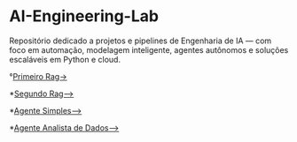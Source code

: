 # AI-Engineering-Lab
Repositório dedicado a projetos e pipelines de Engenharia de IA — com foco em automação, modelagem inteligente, agentes autônomos e soluções escaláveis em Python e cloud.

°[Primeiro Rag->](https://github.com/tjoelc/AI-Engineering-Lab/blob/main/RAG.ipynb)

*[Segundo Rag-->](https://github.com/tjoelc/AI-Engineering-Lab/blob/main/Retrieving_Relavant_Documents.ipynb)

*[Agente Simples-->](https://github.com/tjoelc/AI-Engineering-Lab/blob/main/agent.ipynb)

*[Agente Analista de Dados-->](https://github.com/tjoelc/AI-Engineering-Lab/blob/main/agenteAnalista.ipynb)
